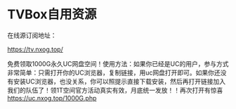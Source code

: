 

# TVBox自用资源

在线源订阅地址：

https://tv.nxog.top/

 免费领取1000G永久UC网盘空间！使用方法：如果你已经是UC的用户，参与方式非常简单：只需打开你的UC浏览器，复制链接，用uc网盘打开即可。如果你还没有安装UC浏览器，也没关系，你可以照提示直接下载安装，然后再打开链接加入我们的队伍了！领1T空间官方活动真实有效，月底统一发放！！再次打开有惊喜   https://uc.nxog.top/1000G.php


